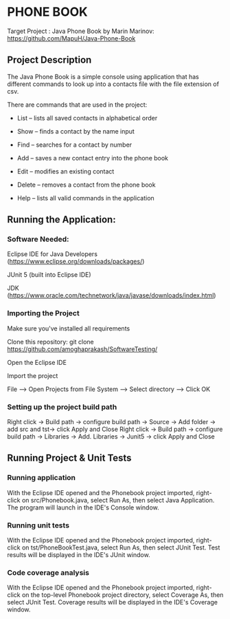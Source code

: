 # PHONE BOOK

Target Project : 
Java Phone Book by Marin Marinov: https://github.com/MapuH/Java-Phone-Book 

## Project Description 

The Java Phone Book is a simple console using application that has different commands to look up into a contacts file with the file extension of csv. 

There are commands that are used in the project:  

* List – lists all saved contacts in alphabetical order 

* Show – finds a contact by the name input 

* Find – searches for a contact by number 

* Add – saves a new contact entry into the phone book 

* Edit – modifies an existing contact 

* Delete – removes a contact from the phone book 

* Help – lists all valid commands in the application 
 

## Running the Application: 

### Software Needed: 

Eclipse IDE for Java Developers (https://www.eclipse.org/downloads/packages/) 

JUnit 5 (built into Eclipse IDE) 

JDK (https://www.oracle.com/technetwork/java/javase/downloads/index.html) 

### Importing the Project 

Make sure you've installed all requirements 

Clone this repository: git clone https://github.com/amoghaprakash/SoftwareTesting/ 

Open the Eclipse IDE 

Import the project 

File --> Open Projects from File System --> Select directory --> Click OK 

### Setting up the project build path

Right click -> Build path -> configure build path -> Source -> Add folder -> add src and tst-> click Apply and Close
Right click -> Build path -> configure build path -> Libraries -> Add. Libraries -> Junit5 -> click Apply and Close


## Running Project & Unit Tests 

### Running application 

With the Eclipse IDE opened and the Phonebook project imported, right-click on src/Phonebook.java, select Run As, then select Java Application. The program will launch in the IDE's Console window. 

### Running unit tests 

With the Eclipse IDE opened and the Phonebook project imported, right-click on tst/PhoneBookTest.java, select Run As, then select JUnit Test. Test results will be displayed in the IDE's JUnit window. 

### Code coverage analysis 
With the Eclipse IDE opened and the Phonebook project imported, right-click on the top-level Phonebook project directory, select Coverage As, then select JUnit Test. Coverage results will be displayed in the IDE's Coverage window. 
